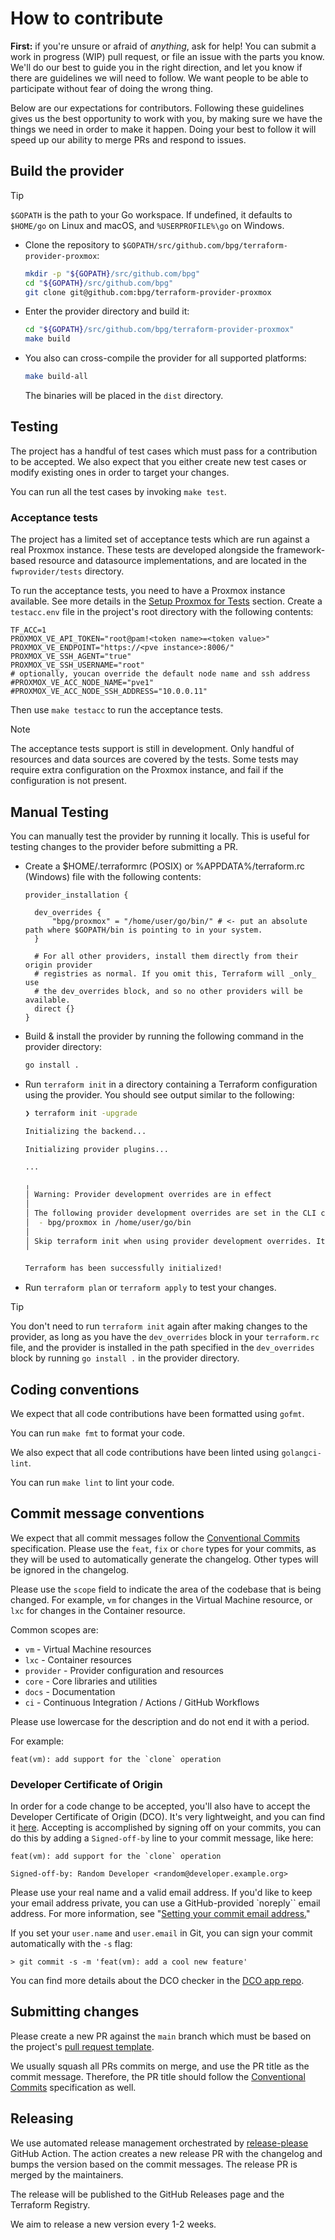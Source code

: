 # How to contribute

**First:** if you're unsure or afraid of _anything_, ask for help! You can
submit a work in progress (WIP) pull request, or file an issue with the parts
you know. We'll do our best to guide you in the right direction, and let you
know if there are guidelines we will need to follow. We want people to be able
to participate without fear of doing the wrong thing.

Below are our expectations for contributors. Following these guidelines gives us
the best opportunity to work with you, by making sure we have the things we need
in order to make it happen. Doing your best to follow it will speed up our
ability to merge PRs and respond to issues.

## Build the provider

> [!TIP]
> `$GOPATH` is the path to your Go workspace. If undefined, it defaults to `$HOME/go` on Linux and macOS, and `%USERPROFILE%\go` on Windows.

- Clone the repository to `$GOPATH/src/github.com/bpg/terraform-provider-proxmox`:

  ```sh
  mkdir -p "${GOPATH}/src/github.com/bpg"
  cd "${GOPATH}/src/github.com/bpg"
  git clone git@github.com:bpg/terraform-provider-proxmox
  ```

- Enter the provider directory and build it:

  ```sh
  cd "${GOPATH}/src/github.com/bpg/terraform-provider-proxmox"
  make build
  ```

- You also can cross-compile the provider for all supported platforms:

  ```sh
  make build-all
  ```

  The binaries will be placed in the `dist` directory.

## Testing

The project has a handful of test cases which must pass for a contribution to be
accepted. We also expect that you either create new test cases or modify
existing ones in order to target your changes.

You can run all the test cases by invoking `make test`.

### Acceptance tests

The project has a limited set of acceptance tests which are run against a real Proxmox
instance. These tests are developed alongside the framework-based resource and datasource implementations, and are located in the `fwprovider/tests` directory.

To run the acceptance tests, you need to have a Proxmox instance available. See more details in the [Setup Proxmox for Tests](docs/guides/setup-proxmox-for-tests.md) section.
Create a `testacc.env` file in the project's root directory with the following contents:

```env
TF_ACC=1
PROXMOX_VE_API_TOKEN="root@pam!<token name>=<token value>"
PROXMOX_VE_ENDPOINT="https://<pve instance>:8006/"
PROXMOX_VE_SSH_AGENT="true"
PROXMOX_VE_SSH_USERNAME="root"
# optionally, youcan override the default node name and ssh address
#PROXMOX_VE_ACC_NODE_NAME="pve1"
#PROXMOX_VE_ACC_NODE_SSH_ADDRESS="10.0.0.11"
```

Then use `make testacc` to run the acceptance tests.

> [!NOTE]
> The acceptance tests support is still in development. Only handful of resources and data sources are covered by the tests. Some tests may require extra configuration on the Proxmox instance, and fail if the configuration is not present.

## Manual Testing

You can manually test the provider by running it locally. This is useful for
testing changes to the provider before submitting a PR.

- Create a $HOME/.terraformrc (POSIX) or %APPDATA%/terraform.rc (Windows) file with the following contents:

  ```hcl
  provider_installation {

    dev_overrides {
        "bpg/proxmox" = "/home/user/go/bin/" # <- put an absolute path where $GOPATH/bin is pointing to in your system.
    }

    # For all other providers, install them directly from their origin provider
    # registries as normal. If you omit this, Terraform will _only_ use
    # the dev_overrides block, and so no other providers will be available.
    direct {}
  }
  ```

- Build & install the provider by running the following command in the provider directory:

  ```bash
  go install .
  ```

- Run `terraform init` in a directory containing a Terraform configuration
  using the provider. You should see output similar to the following:

  ```bash
  ❯ terraform init -upgrade

  Initializing the backend...

  Initializing provider plugins...

  ...

  ╷
  │ Warning: Provider development overrides are in effect
  │
  │ The following provider development overrides are set in the CLI configuration:
  │  - bpg/proxmox in /home/user/go/bin
  │
  │ Skip terraform init when using provider development overrides. It is not necessary and may error unexpectedly.
  ╵

  Terraform has been successfully initialized!
  ```

- Run `terraform plan` or `terraform apply` to test your changes.

> [!TIP]
> You don't need to run `terraform init` again after making changes to the provider, as long as you have the `dev_overrides` block in your `terraform.rc` file, and the provider is installed in the path specified in the `dev_overrides` block by running `go install .` in the provider directory.

## Coding conventions

We expect that all code contributions have been formatted using `gofmt`.

You can run `make fmt` to format your code.

We also expect that all code contributions have been linted using `golangci-lint`.

You can run `make lint` to lint your code.

## Commit message conventions

We expect that all commit messages follow the
[Conventional Commits](https://www.conventionalcommits.org/) specification.
Please use the `feat`, `fix` or `chore` types for your commits, as they will
be used to automatically generate the changelog. Other types will be ignored
in the changelog.

Please use the `scope` field to indicate the area of the codebase that is being
changed. For example, `vm` for changes in the Virtual Machine resource, or
`lxc` for changes in the Container resource.

Common scopes are:

- `vm` - Virtual Machine resources
- `lxc` - Container resources
- `provider` - Provider configuration and resources
- `core` - Core libraries and utilities
- `docs` - Documentation
- `ci` - Continuous Integration / Actions / GitHub Workflows

Please use lowercase for the description and do not end it with a period.

For example:

```commit
feat(vm): add support for the `clone` operation
```

### Developer Certificate of Origin

In order for a code change to be accepted, you'll also have to accept the
Developer Certificate of Origin (DCO).
It's very lightweight, and you can find it [here](https://developercertificate.org).
Accepting is accomplished by signing off on your commits, you can do this by
adding a `Signed-off-by` line to your commit message, like here:

```commit
feat(vm): add support for the `clone` operation

Signed-off-by: Random Developer <random@developer.example.org>
```

Please use your real name and a valid email address. If you'd like to keep your
email address private, you can use a GitHub-provided `noreply`` email address.
For more information, see "[Setting your commit email address.](https://docs.github.com/en/account-and-profile/setting-up-and-managing-your-personal-account-on-github/managing-email-preferences/setting-your-commit-email-address#setting-your-commit-email-address-on-github)"

If you set your `user.name` and `user.email` in Git, you can sign your commit
automatically with the `-s` flag:

```shell
> git commit -s -m 'feat(vm): add a cool new feature'
```

You can find more details about the DCO checker in the [DCO app repo](https://github.com/dcoapp/app).

## Submitting changes

Please create a new PR against the `main` branch which must be based on the
project's [pull request template](.github/PULL_REQUEST_TEMPLATE.md).

We usually squash all PRs commits on merge, and use the PR title as the commit
message. Therefore, the PR title should follow the
[Conventional Commits](https://www.conventionalcommits.org/) specification as well.

## Releasing

We use automated release management orchestrated
by [release-please](https://github.com/googleapis/release-please) GitHub Action. The action
creates a new release PR with the changelog and bumps the version based on the
commit messages. The release PR is merged by the maintainers.

The release will be published to the GitHub Releases page and the Terraform Registry.

We aim to release a new version every 1-2 weeks.
